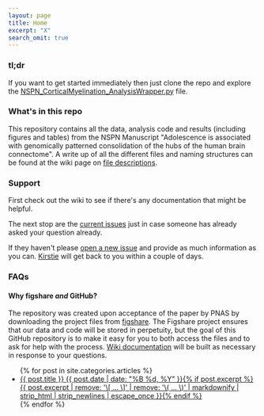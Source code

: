 ```yaml
---
layout: page
title: Home
excerpt: "X"
search_omit: true
---
```


### tl;dr

If you want to get started immediately then just clone the repo and explore the [NSPN_CorticalMyelination_AnalysisWrapper.py](https://github.com/KirstieJane/NSPN_WhitakerVertes_PNAS2016/blob/master/NSPN_CorticalMyelination_AnalysisWrapper.py) file.


### What's in this repo

This repository contains all the data, analysis code and results (including figures and tables) from the NSPN Manuscript "Adolescence is associated with genomically patterned consolidation of the hubs of the human brain connectome". A write up of all the different files and naming structures can be found at the wiki page on [file descriptions](https://github.com/KirstieJane/NSPN_WhitakerVertes_PNAS2016/wiki/File-descriptions).

### Support

First check out the wiki to see if there's any documentation that might be helpful.

The next stop are the [current issues](https://github.com/KirstieJane/NSPN_WhitakerVertes_PNAS2016/issues) just in case someone has already asked your question already.

If they haven't please [open a new issue](https://github.com/KirstieJane/NSPN_WhitakerVertes_PNAS2016/issues/new) and provide as much information as you can. [Kirstie](https://github.com/KirstieJane) will get back to you within a couple of days.

### FAQs

#### Why figshare *and* GitHub?
The repository was created upon acceptance of the paper by PNAS by downloading the project files from [figshare](https://figshare.com/projects/NSPN_Adolescent_consolidation_of_human_connectome_hubs/4710). The Figshare project ensures that our data and code will be stored in perpetuity, but the goal of this GitHub repository is to make it easy for you to both access the files and to ask for help with the process. [Wiki documentation](https://github.com/KirstieJane/NSPN_WhitakerVertes_PNAS2016/wiki) will be built as necessary in response to your questions.


<ul class="post-list">
{% for post in site.categories.articles %}
  <li><article><a href="{{ site.url }}{{ post.url }}">{{ post.title }} <span class="entry-date"><time datetime="{{ post.date | date_to_xmlschema }}">{{ post.date | date: "%B %d, %Y" }}</time></span>{% if post.excerpt %} <span class="excerpt">{{ post.excerpt | remove: '\[ ... \]' | remove: '\( ... \)' | markdownify | strip_html | strip_newlines | escape_once }}</span>{% endif %}</a></article></li>
{% endfor %}
</ul>
